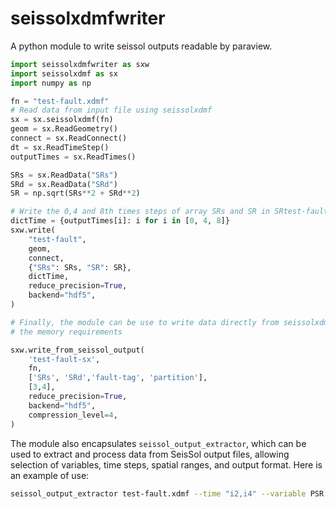 seissolxdmfwriter
=================
A python module to write seissol outputs readable by paraview.

```python
import seissolxdmfwriter as sxw
import seissolxdmf as sx
import numpy as np

fn = "test-fault.xdmf"
# Read data from input file using seissolxdmf
sx = sx.seissolxdmf(fn)
geom = sx.ReadGeometry()
connect = sx.ReadConnect()
dt = sx.ReadTimeStep()
outputTimes = sx.ReadTimes()

SRs = sx.ReadData("SRs")
SRd = sx.ReadData("SRd")
SR = np.sqrt(SRs**2 + SRd**2)

# Write the 0,4 and 8th times steps of array SRs and SR in SRtest-fault.xdmf/SRtest-fault.h5
dictTime = {outputTimes[i]: i for i in [0, 4, 8]}
sxw.write(
    "test-fault",
    geom,
    connect,
    {"SRs": SRs, "SR": SR},
    dictTime,
    reduce_precision=True,
    backend="hdf5",
)

# Finally, the module can be use to write data directly from seissolxdmf, limiting
# the memory requirements

sxw.write_from_seissol_output(
    'test-fault-sx',
    fn,
    ['SRs', 'SRd','fault-tag', 'partition'],
    [3,4],
    reduce_precision=True,
    backend="hdf5",
    compression_level=4,
)

```

The module also encapsulates `seissol_output_extractor`, which can be used to extract and process data from SeisSol output files, allowing selection of variables, time steps, spatial ranges, and output format.
Here is an example of use:

```bash
seissol_output_extractor test-fault.xdmf --time "i2,i4" --variable PSR Vr partition
```
